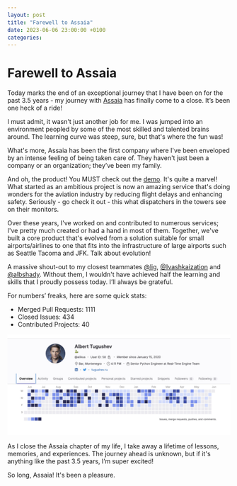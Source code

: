 ```yaml
---
layout: post
title: "Farewell to Assaia"
date: 2023-06-06 23:00:00 +0100
categories:
---
```


# Farewell to Assaia

Today marks the end of an exceptional journey that I have been on for the past 3.5
years - my journey with [Assaia](https://www.assaia.com) has finally come to a close.
It’s been one heck of a ride!

I must admit, it wasn't just another job for me. I was jumped into an environment
peopled by some of the most skilled and talented brains around. The learning curve was
steep, sure, but that's where the fun was!

What's more, Assaia has been the first company where I've been enveloped by an intense
feeling of being taken care of. They haven't just been a company or an organization;
they’ve been my family.

And oh, the product! You MUST check out the [demo](https://demo.assaia.com). It's
quite a marvel! What started as an ambitious project is now an amazing service that's
doing wonders for the aviation industry by reducing flight delays and enhancing safety.
Seriously - go check it out - this what dispatchers in the towers see on their monitors.

Over these years, I've worked on and contributed to numerous services; I've pretty much
created or had a hand in most of them. Together, we've built a core product that's
evolved from a solution suitable for small airports/airlines to one that fits into the
infrastructure of large airports such as Seattle Tacoma and JFK. Talk about evolution!

A massive shout-out to my closest teammates [@lig](https://github.com/lig),
[@Ivashkaization](https://github.com/Ivashkaization) and
[@albshady](https://github.com/albshady). Without them, I wouldn't have achieved half
the learning and skills that I proudly possess today. I’ll always be grateful.

For numbers’ freaks, here are some quick stats:

- Merged Pull Requests: 1111
- Closed Issues: 434
- Contributed Projects: 40

<img src="/assets/assaia-stats.jpg" width="600"/>

As I close the Assaia chapter of my life, I take away a lifetime of lessons, memories,
and experiences. The journey ahead is unknown, but if it's anything like the past
3.5 years, I’m super excited!

So long, Assaia! It's been a pleasure.

